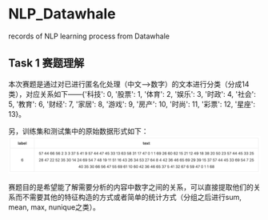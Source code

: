 # NLP_Datawhale
records of NLP learning process from Datawhale

## Task 1 赛题理解
本次赛题是通过对已进行匿名化处理（中文-->数字）的文本进行分类（分成14类），对应关系如下——{'科技': 0, '股票': 1, '体育': 2, '娱乐': 3, '时政': 4, '社会': 5, '教育': 6, '财经': 7, '家居': 8, '游戏': 9, '房产': 10, '时尚': 11, '彩票': 12, '星座': 13}。

另，训练集和测试集中的原始数据形式如下：
![image](https://github.com/KennyNgZW/NLP_Datawhale/blob/master/dataform_text_classification.png)

赛题目的是希望能了解需要分析的内容中数字之间的关系，可以直接提取他们的关系而不需要其他的特征构造的方式或者简单的统计方式（分组之后进行sum, mean, max, nunique之类）。
